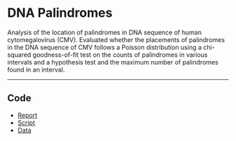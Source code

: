 # DNA Palindromes
Analysis of the location of palindromes in DNA sequence of human cytomegalovirus (CMV). Evaluated whether the placements of palindromes in the DNA sequence of CMV follows a Poisson distribution using a chi-squared goodness-of-fit test on the counts of palindromes in various intervals and a hypothesis test and the maximum number of palindromes found in an interval. 

-----

## Code

- [Report](dna_palindromes.md)
- [Script](dna_palindromes_script.R)
- [Data](hcmv.data)
